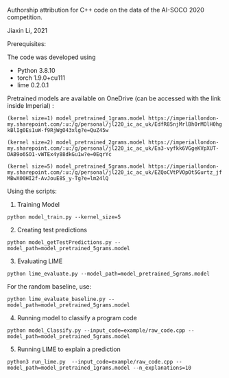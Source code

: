 Authorship attribution for C++ code on the data of the AI-SOCO 2020 competition.

Jiaxin Li, 2021

Prerequisites:

The code was developed using
* Python 3.8.10
* torch 1.9.0+cu111
* lime 0.2.0.1

Pretrained models are available on OneDrive (can be accessed with the link inside Imperial) :

`(kernel size=1) model_pretrained_1grams.model https://imperiallondon-my.sharepoint.com/:u:/g/personal/jl220_ic_ac_uk/EdfR85njMrlBh0rMOlH0hgkBlIg0Es1uW-f9RjWgO43xlg?e=QuZ45w`

`(kernel size=2) model_pretrained_2grams.model https://imperiallondon-my.sharepoint.com/:u:/g/personal/jl220_ic_ac_uk/Ea3-vyfkk6VGgeKVpXUT-DAB9o6SO1-vWTEx4y88dkGu1w?e=0EqrYc`

`(kernel size=5) model_pretrained_5grams.model https://imperiallondon-my.sharepoint.com/:u:/g/personal/jl220_ic_ac_uk/EZQoCVtPVOpOt5Gurtz_jfMBwX00HI2f-AvJouE8S_y-Tg?e=lm24lQ`

Using the scripts:

1. Training Model

`python model_train.py --kernel_size=5`

2. Creating test predictions

`python model_getTestPredictions.py --model_path=model_pretrained_5grams.model`

3. Evaluating LIME

`python lime_evaluate.py --model_path=model_pretrained_5grams.model`

For the random baseline, use:

`python lime_evaluate_baseline.py --model_path=model_pretrained_5grams.model`

4. Running model to classify a program code

`python model_Classify.py --input_code=example/raw_code.cpp --model_path=model_pretrained_5grams.model`

5. Running LIME to explain a prediction

`python3 run_lime.py  --input_code=example/raw_code.cpp --model_path=model_pretrained_1grams.model --n_explanations=10`


